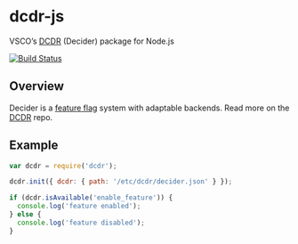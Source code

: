 # dcdr-js

VSCO’s [DCDR](https://github.com/vsco/dcdr) (Decider) package for Node.js

[![Build Status](https://travis-ci.com/vsco/dcdr-js.svg?token=LuhP5dYo5sYL6Z88n4sW&branch=master)](https://travis-ci.com/vsco/dcdr-js)

## Overview

Decider is a [feature flag](https://en.wikipedia.org/wiki/Feature_toggle) system with adaptable backends. Read more on the [DCDR](https://github.com/vsco/dcdr#dcdr-decider) repo.

## Example

```js
var dcdr = require('dcdr');

dcdr.init({ dcdr: { path: '/etc/dcdr/decider.json' } });

if (dcdr.isAvailable('enable_feature')) {
  console.log('feature enabled');
} else {
  console.log('feature disabled');
}
```
